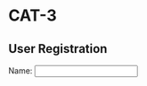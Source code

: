 # CAT-3
<!DOCTYPE html>
<html lang="en">
<head>
<meta charset="UTF-8">
<meta name="viewport" content="width=device-width, initial-scale=1.0">
<title>User Registration Form</title>
<link rel="stylesheet" href="styles.css">
</head>
<body>
    <div class="container">
        <h2>User Registration</h2>
        <form>
            <div class="form-group">
                <label for="name">Name:</label>
                <input type="text" id="name" name="name" 
